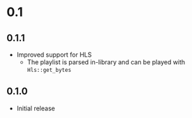 # 0.1

## 0.1.1

- Improved support for HLS
  - The playlist is parsed in-library and can be played with `Hls::get_bytes`
  
## 0.1.0

- Initial release
